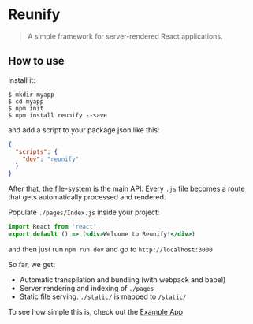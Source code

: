 # Reunify

> A simple framework for server-rendered React applications.

## How to use

Install it:

```
$ mkdir myapp
$ cd myapp
$ npm init
$ npm install reunify --save
```

and add a script to your package.json like this:

```json
{
  "scripts": {
    "dev": "reunify"
  }
}
```

After that, the file-system is the main API. Every `.js` file becomes a route that gets automatically processed and rendered.

Populate `./pages/Index.js` inside your project:

```jsx
import React from 'react'
export default () => (<div>Welcome to Reunify!</div>)
```

and then just run `npm run dev` and go to `http://localhost:3000`

So far, we get:

- Automatic transpilation and bundling (with webpack and babel)
- Server rendering and indexing of `./pages`
- Static file serving. `./static/` is mapped to `/static/`

To see how simple this is, check out the [Example App]()
